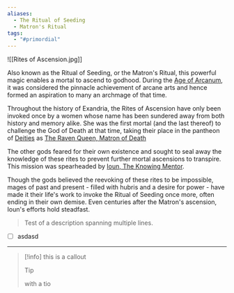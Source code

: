 ```yaml
---
aliases:
  - The Ritual of Seeding
  - Matron's Ritual
tags:
  - "#primordial"
---
```

![[Rites of Ascension.jpg]]

Also known as the Ritual of Seeding, or the Matron's Ritual, this powerful magic enables a mortal to ascend to godhood. During the [Age of Arcanum](/a/worlds/clmpajyuyzk4e0842gl2s7otx/clmq0zrg3008r033cylzufxhf), it was considered the pinnacle achievement of arcane arts and hence formed an aspiration to many an archmage of that time.

Throughout the history of Exandria, the Rites of Ascension have only been invoked once by a women whose name has been sundered away from both history and memory alike. She was the first mortal (and the last thereof) to challenge the God of Death at that time, taking their place in the pantheon of [Deities](/a/worlds/clmpajyuyzk4e0842gl2s7otx/clmpazc250008033cisrv1nbs) as [The Raven Queen, Matron of Death](/a/worlds/clmpajyuyzk4e0842gl2s7otx/clmpzw2x70025033cu2jzcaro)

The other gods feared for their own existence and sought to seal away the knowledge of these rites to prevent further mortal ascensions to transpire. This mission was spearheaded by [Ioun, The Knowing Mentor](/a/worlds/clmpajyuyzk4e0842gl2s7otx/clmpgkfzx00g8033c0o68m2s3).

Though the gods believed the reevoking of these rites to be impossible, mages of past and present - filled with hubris and a desire for power - have made it their life's work to invoke the Ritual of Seeding once more, often ending in their own demise. Even centuries after the Matron's ascension, Ioun's efforts hold steadfast.

> Test of a description
> spanning multiple lines.

- [ ] asdasd

---

>[!info]
>this is a callout
>>[!tip]
>>with a tio



